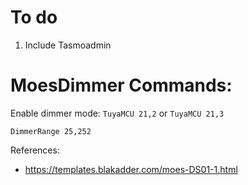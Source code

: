 # To do

1. Include Tasmoadmin

# MoesDimmer Commands:

Enable dimmer mode:
`TuyaMCU 21,2` or  `TuyaMCU 21,3`

`DimmerRange 25,252`


References:
* https://templates.blakadder.com/moes-DS01-1.html

